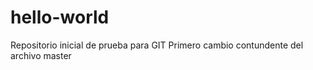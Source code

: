 # hello-world
Repositorio inicial de prueba para GIT 
Primero cambio contundente del archivo master
